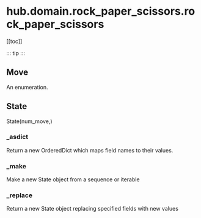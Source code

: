 # hub.domain.rock_paper_scissors.rock_paper_scissors

[[toc]]

::: tip
<skdecide-summary></skdecide-summary>
:::

## Move

An enumeration.

## State

State(num_move,)

### \_asdict <Badge text="State" type="tip"/>

<skdecide-signature name= "_asdict" :sig="{'params': [{'name': 'self'}]}"></skdecide-signature>

Return a new OrderedDict which maps field names to their values.

### \_make <Badge text="State" type="tip"/>

<skdecide-signature name= "_make" :sig="{'params': [{'name': 'iterable'}]}"></skdecide-signature>

Make a new State object from a sequence or iterable

### \_replace <Badge text="State" type="tip"/>

<skdecide-signature name= "_replace" :sig="{'params': [{'name': '_self'}, {'name': 'kwds'}]}"></skdecide-signature>

Return a new State object replacing specified fields with new values


